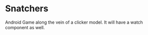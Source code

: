 # Snatchers
Android Game along the vein of a clicker model. It will have a watch component as well.
